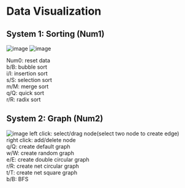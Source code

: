# Data Visualization <br />

## System 1: Sorting (Num1) <br />
![image](https://user-images.githubusercontent.com/80531783/142875320-4a1c246b-7621-43fc-9d88-873081358f41.png)
![image](https://user-images.githubusercontent.com/80531783/142875472-27570371-f5b8-473d-b6b4-9cc19c2b34c0.png)

Num0: reset data <br />
b/B: bubble sort <br />
i/I: insertion sort <br />
s/S: selection sort <br />
m/M: merge sort <br />
q/Q: quick sort <br />
r/R: radix sort <br />

## System 2: Graph (Num2) <br />
![image](https://user-images.githubusercontent.com/80531783/142875546-8e971c11-d6e0-4ec9-8050-6c5a645d1520.png)
left click: select/drag node(select two node to create edge) <br />
right click: add/delete node <br />
q/Q: create default graph <br />
w/W: create random graph <br />
e/E: create double circular graph <br />
r/R: create net circular graph <br />
t/T: create net square graph <br />
b/B: BFS <br />
